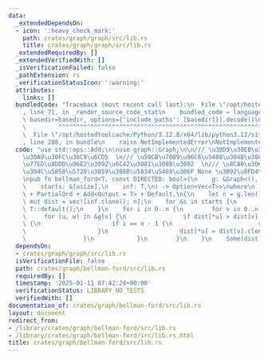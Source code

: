 ```yaml
---
data:
  _extendedDependsOn:
  - icon: ':heavy_check_mark:'
    path: crates/graph/graph/src/lib.rs
    title: crates/graph/graph/src/lib.rs
  _extendedRequiredBy: []
  _extendedVerifiedWith: []
  _isVerificationFailed: false
  _pathExtension: rs
  _verificationStatusIcon: ':warning:'
  attributes:
    links: []
  bundledCode: "Traceback (most recent call last):\n  File \"/opt/hostedtoolcache/Python/3.12.8/x64/lib/python3.12/site-packages/onlinejudge_verify/documentation/build.py\"\
    , line 71, in _render_source_code_stat\n    bundled_code = language.bundle(stat.path,\
    \ basedir=basedir, options={'include_paths': [basedir]}).decode()\n          \
    \         ^^^^^^^^^^^^^^^^^^^^^^^^^^^^^^^^^^^^^^^^^^^^^^^^^^^^^^^^^^^^^^^^^^^^^^^^^^^^^^^^^\n\
    \  File \"/opt/hostedtoolcache/Python/3.12.8/x64/lib/python3.12/site-packages/onlinejudge_verify/languages/rust.py\"\
    , line 288, in bundle\n    raise NotImplementedError\nNotImplementedError\n"
  code: "use std::ops::Add;\n\nuse graph::Graph;\n\n/// \u30D9\u30EB\u30DE\u30F3\u30D5\
    \u30A9\u30FC\u30C9\u6CD5  \n/// \u59CB\u70B9\u96C6\u5408\u304B\u3089\u306E\u6700\
    \u77ED\u8DDD\u96E2\u3092\u6C42\u3081\u308B\u3002  \n/// \u8CA0\u306E\u9589\u8DEF\
    \u304C\u5B58\u5728\u3059\u308B\u5834\u5408\u306F None \u3092\u8FD4\u3059\u3002\
    \npub fn bellman_ford<T, const DIRECTED: bool>(\n    g: &Graph<(), T, DIRECTED>,\n\
    \    starts: &[usize],\n    inf: T,\n) -> Option<Vec<T>>\nwhere\n    T: Clone\
    \ + PartialOrd + Add<Output = T> + Default,\n{\n    let n = g.len();\n    let\
    \ mut dist = vec![inf.clone(); n];\n    for &s in starts {\n        dist[s] =\
    \ T::default();\n    }\n    for i in 0..n {\n        for v in 0..n {\n       \
    \     for (u, w) in &g[v] {\n                if dist[*u] > dist[v].clone() + w.clone()\
    \ {\n                    if i == n - 1 {\n                        return None;\n\
    \                    }\n                    dist[*u] = dist[v].clone() + w.clone();\n\
    \                }\n            }\n        }\n    }\n    Some(dist)\n}\n"
  dependsOn:
  - crates/graph/graph/src/lib.rs
  isVerificationFile: false
  path: crates/graph/bellman-ford/src/lib.rs
  requiredBy: []
  timestamp: '2025-01-11 07:42:28+00:00'
  verificationStatus: LIBRARY_NO_TESTS
  verifiedWith: []
documentation_of: crates/graph/bellman-ford/src/lib.rs
layout: document
redirect_from:
- /library/crates/graph/bellman-ford/src/lib.rs
- /library/crates/graph/bellman-ford/src/lib.rs.html
title: crates/graph/bellman-ford/src/lib.rs
---
```

